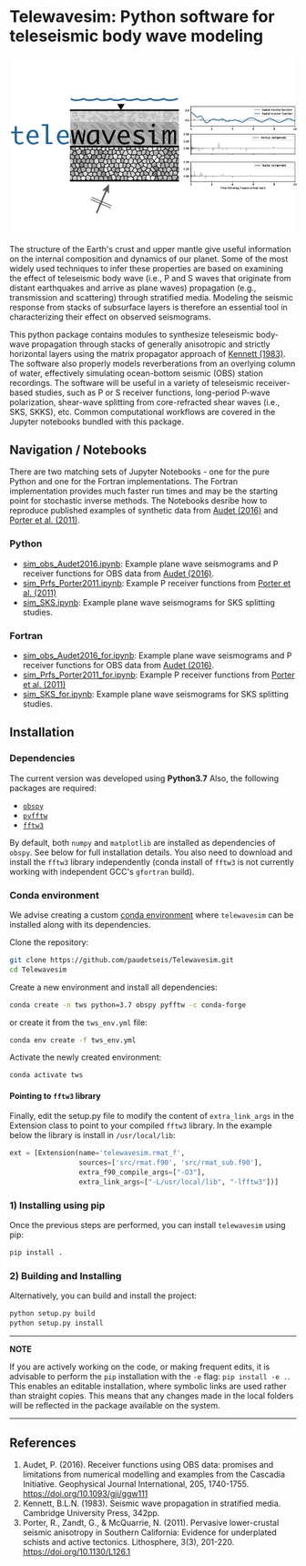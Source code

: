 # Telewavesim: Python software for teleseismic body wave modeling

![](examples/picture/tws_logo.png)

The structure of the Earth's crust and upper mantle give useful information on the 
internal composition and dynamics of our planet. Some of the most widely used techniques
to infer these properties are based on examining the effect of teleseismic body wave 
(i.e., P and S waves that originate from distant earthquakes and arrive as plane waves)
propagation (e.g., transmission and scattering) through stratified media. Modeling the 
seismic response from stacks of subsurface layers is therefore an essential tool in 
characterizing their effect on observed seismograms.

This python package contains modules to synthesize teleseismic body-wave propagation through
stacks of generally anisotropic and strictly horizontal layers using the
matrix propagator approach of [Kennett (1983)](#references). The software also properly models 
reverberations from an overlying column of water, effectively simulating ocean-bottom 
seismic (OBS) station recordings. The software will be useful in a variety of 
teleseismic receiver-based studies, such as P or S receiver functions,
long-period P-wave polarization, shear-wave splitting from core-refracted shear waves 
(i.e., SKS, SKKS), etc. Common computational workflows are covered in the Jupyter notebooks bundled with this package.

## Navigation / Notebooks

There are two matching sets of Jupyter Notebooks - one for the pure Python and one for the Fortran implementations. The Fortran implementation provides much faster run times and may be the starting point for stochastic inverse methods. The Notebooks desribe how to reproduce published examples of synthetic data from [Audet (2016)](#references) and [Porter et al. (2011)](#references).

### Python

- [sim_obs_Audet2016.ipynb](./examples/Notebooks/Python/sim_obs_Audet2016.ipynb): Example plane wave seismograms and P receiver functions for OBS data from [Audet (2016)](#Audet).
- [sim_Prfs_Porter2011.ipynb](./examples/Notebooks/Python/sim_Prfs_Porter2011.ipynb): Example P receiver functions from [Porter et al. (2011)](#Porter)
- [sim_SKS.ipynb](./examples/Notebooks/Python/sim_SKS.ipynb): Example plane wave seismograms for SKS splitting studies.

### Fortran

- [sim_obs_Audet2016_for.ipynb](./examples/Notebooks/Fortran/sim_obs_Audet2016_for.ipynb): Example plane wave seismograms and P receiver functions for OBS data from [Audet (2016)](#Audet).
- [sim_Prfs_Porter2011_for.ipynb](./examples/Notebooks/Fortran/sim_Prfs_Porter2011_for.ipynb): Example P receiver functions from [Porter et al. (2011)](#Porter)
- [sim_SKS_for.ipynb](./examples/Notebooks/Fortran/sim_SKS_for.ipynb): Example plane wave seismograms for SKS splitting studies.

## Installation

### Dependencies

The current version was developed using **Python3.7**
Also, the following packages are required:

- [`obspy`](https://github.com/obspy/obspy/wiki)
- [`pyfftw`](https://pyfftw.readthedocs.io/en/latest/)
- [`fftw3`](http://www.fftw.org)

By  default, both `numpy` and `matplotlib` are installed as dependencies of `obspy`. 
See below for full installation details. You also need to download and install the 
`fftw3` library independently (conda install of `fftw3` is not currently working with
independent GCC's `gfortran` build). 

### Conda environment

We advise creating a custom [conda environment](https://conda.io/docs/user-guide/tasks/manage-environments.html)
where `telewavesim` can be installed along with its dependencies. 

Clone the repository:
```bash
git clone https://github.com/paudetseis/Telewavesim.git
cd Telewavesim
```

Create a new environment and install all dependencies:
```bash
conda create -n tws python=3.7 obspy pyfftw -c conda-forge
```
or create it from the `tws_env.yml` file:
```bash
conda env create -f tws_env.yml
```
Activate the newly created environment:
```bash
conda activate tws
```

#### Pointing to `fftw3` library

Finally, edit the setup.py file to modify the content of ```extra_link_args``` in the Extension class to point to your compiled `fftw3` library. In the example below the library is install in ```/usr/local/lib```:

```python
ext = [Extension(name='telewavesim.rmat_f',
                 sources=['src/rmat.f90', 'src/rmat_sub.f90'],
                 extra_f90_compile_args=["-O3"],
                 extra_link_args=["-L/usr/local/lib", "-lfftw3"])]
```

### 1) Installing using pip

Once the previous steps are performed, you can install `telewavesim` using pip:
```bash
pip install .
```

### 2) Building and Installing

Alternatively, you can build and install the project:

```bash
python setup.py build 
python setup.py install
```

---
**NOTE**

If you are actively working on the code, or making frequent edits, it is advisable to perform 
the ``pip`` installation with the `-e` flag: ``pip install -e .``. This enables an editable 
installation, where symbolic links are used rather than straight copies. This means that any
changes made in the local folders will be reflected in the package available on the system.

---

## References
1. Audet, P. (2016). Receiver functions using OBS data: promises and limitations from numerical modelling and examples from the Cascadia Initiative. Geophysical Journal International, 205, 1740-1755. https://doi.org/10.1093/gji/ggw111
2. Kennett, B.L.N. (1983). Seismic wave propagation in stratified media. Cambridge University Press, 342pp.
3. Porter, R., Zandt, G., & McQuarrie, N. (2011). Pervasive lower-crustal seismic anisotropy in Southern California: Evidence for underplated schists and active tectonics. Lithosphere, 3(3), 201-220. https://doi.org/10.1130/L126.1
